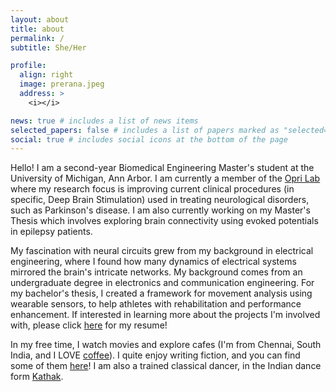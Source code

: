 ```yaml
---
layout: about
title: about
permalink: /
subtitle: She/Her

profile:
  align: right
  image: prerana.jpeg
  address: >
    <i></i>

news: true # includes a list of news items
selected_papers: false # includes a list of papers marked as "selected={true}"
social: true # includes social icons at the bottom of the page
---
```


Hello! I am a second-year Biomedical Engineering Master's student at the University of Michigan, Ann Arbor. I am currently a member of the <a href = "https://oprilab.bme.umich.edu/">Opri Lab</a> where my research focus is improving current clinical procedures (in specific, Deep Brain Stimulation) used in treating neurological disorders, such as Parkinson's disease. I am also currently working on my Master's Thesis which involves exploring brain connectivity using evoked potentials in epilepsy patients.

My fascination with neural circuits grew from my background in electrical engineering, where I found how many dynamics of electrical systems mirrored the brain's intricate networks. My background comes from an undergraduate degree in electronics and communication engineering. For my bachelor's thesis, I created a framework for movement analysis using wearable sensors, to help athletes with rehabilitation and performance enhancement. If interested in learning more about the projects I'm involved with, please click [here](resume.md) for my resume! 

In my free time, I watch movies and explore cafes (I'm from Chennai, South India, and I LOVE [coffee](https://en.wikipedia.org/wiki/Indian_filter_coffee)). I quite enjoy writing fiction, and you can find some of them [here](miscellaneous.md)! I am also a trained classical dancer, in the Indian dance form [Kathak](https://en.wikipedia.org/wiki/Kathak#:~:text=Kathak%20(Devanagari%3A%20%E0%A4%95%E0%A4%A5%E0%A4%95)%20is,through%20dance%2C%20songs%20and%20music.). 








